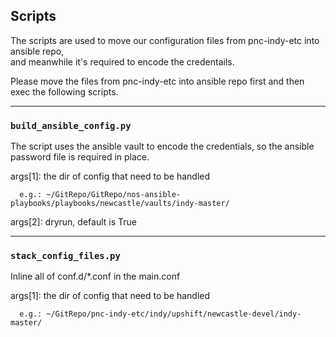 ## Scripts

The scripts are used to move our configuration files from pnc-indy-etc into ansible repo,  
and meanwhile it's required to encode the credentails.  

Please move the files from pnc-indy-etc into ansible repo first and then exec the following scripts.

---
### `build_ansible_config.py`
The script uses the ansible vault to encode the credentials, so the ansible password file is required in place.


args[1]: the dir of config that need to be handled  
```
  e.g.: ~/GitRepo/GitRepo/nos-ansible-playbooks/playbooks/newcastle/vaults/indy-master/  
```
args[2]: dryrun, default is True

---
### `stack_config_files.py`
Inline all of conf.d/*.conf in the main.conf


args[1]: the dir of config that need to be handled  
```
  e.g.: ~/GitRepo/pnc-indy-etc/indy/upshift/newcastle-devel/indy-master/
```

